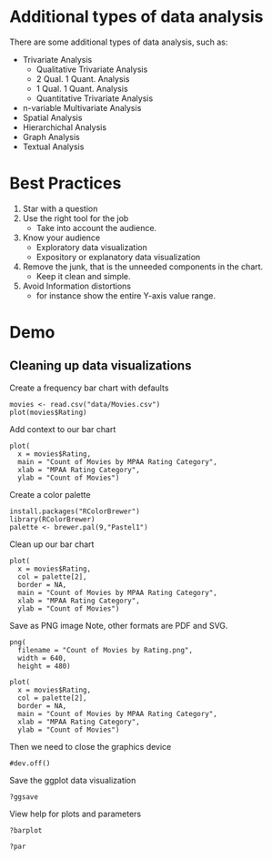 # Additional types of data analysis

There are some additional types of data analysis, such as:

* Trivariate Analysis
    - Qualitative Trivariate Analysis
    - 2 Qual. 1 Quant. Analysis
    - 1 Qual. 1 Quant. Analysis
    - Quantitative Trivariate Analysis
* n-variable Multivariate Analysis
* Spatial Analysis
* Hierarchichal Analysis
* Graph Analysis
* Textual Analysis
    
    
# Best Practices

1. Star with a question
2. Use the right tool for the job
   * Take into account the audience.
3. Know your audience
   * Exploratory data visualization
   * Expository or explanatory data visualization
4. Remove the junk, that is the unneeded components in the chart.
    * Keep it clean and simple.
5. Avoid Information distortions
    * for instance show the entire Y-axis value range.
    
# Demo

## Cleaning up data visualizations

Create a frequency bar chart with defaults

```{r}
movies <- read.csv("data/Movies.csv")
plot(movies$Rating)
```

Add context to our bar chart

```{r}
plot(
  x = movies$Rating,
  main = "Count of Movies by MPAA Rating Category",
  xlab = "MPAA Rating Category",
  ylab = "Count of Movies")
```

Create a color palette

```{r}
install.packages("RColorBrewer")
library(RColorBrewer)
palette <- brewer.pal(9,"Pastel1")
```

Clean up our bar chart

```{r}
plot(
  x = movies$Rating,
  col = palette[2],
  border = NA,
  main = "Count of Movies by MPAA Rating Category",
  xlab = "MPAA Rating Category",
  ylab = "Count of Movies")
```

Save as PNG image
Note, other formats are PDF and SVG.

```{r}
png(
  filename = "Count of Movies by Rating.png",
  width = 640,
  height = 480)

plot(
  x = movies$Rating,
  col = palette[2],
  border = NA,
  main = "Count of Movies by MPAA Rating Category",
  xlab = "MPAA Rating Category",
  ylab = "Count of Movies")
```

Then we need to close the graphics device

```{r}
#dev.off()
```

Save the ggplot data visualization

```{r}
?ggsave
```


View help for plots and parameters
```{r}
?barplot

?par
```

